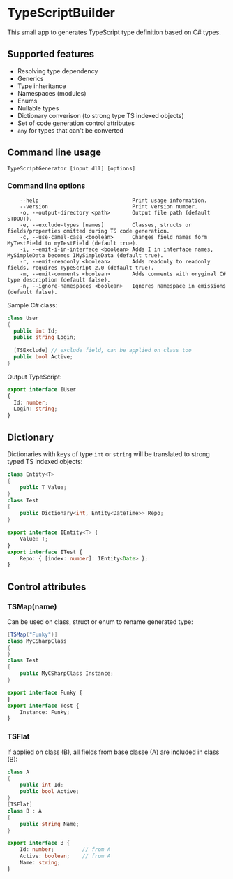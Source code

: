 # TypeScriptBuilder

This small app to generates TypeScript type definition based on C# types.

## Supported features
- Resolving type dependency
- Generics
- Type inheritance
- Namespaces (modules)
- Enums
- Nullable types
- Dictionary converison (to strong type TS indexed objects)
- Set of code generation control attributes
- `any` for types that can't be converted

## Command line usage
    TypeScriptGenerator [input dll] [options]

### Command line options

```
    --help                              Print usage information.
    --version                           Print version number.
    -o, --output-directory <path>       Output file path (default STDOUT).
    -e, --exclude-types [names]         Classes, structs or fields/properties omitted during TS code generation.
    -c, --use-camel-case <boolean>      Changes field names form MyTestField to myTestField (default true).
    -i, --emit-i-in-interface <boolean> Adds I in interface names, MySimpleData becomes IMySimpleData (default true).
    -r, --emit-readonly <boolean>       Adds readonly to readonly fields, requires TypeScript 2.0 (default true).
    -m, --emit-comments <boolean>       Adds comments with oryginal C# type description (default false).
    -n, --ignore-namespaces <boolean>   Ignores namespace in emissions (default false).
```

Sample C# class:
```cs
class User 
{
  public int Id;
  public string Login;
  
  [TSExclude] // exclude field, can be applied on class too
  public bool Active;
}
```
Output TypeScript:
```ts
export interface IUser
{
  Id: number;
  Login: string;
}
```

## Dictionary

Dictionaries with keys of type `int` or `string` will be translated to strong typed TS indexed objects:
```cs
class Entity<T>
{
    public T Value;
}
class Test 
{
    public Dictionary<int, Entity<DateTime>> Repo;
}
```
```ts
export interface IEntity<T> {
    Value: T;
}
export interface ITest {
    Repo: { [index: number]: IEntity<Date> };
}

```
## Control attributes

### TSMap(name)
Can be used on class, struct or enum to rename generated type:
```cs
[TSMap("Funky")]
class MyCSharpClass
{
}
class Test 
{
    public MyCSharpClass Instance;
}
```
```ts
export interface Funky {
}
export interface Test {
    Instance: Funky;
}
```

### TSFlat
If applied on class (B), all fields from base classe (A) are included in class (B):
```cs
class A
{
    public int Id;
    public bool Active;
}
[TSFlat]
class B : A
{
    public string Name;
}
```
```ts
export interface B {
    Id: number;         // from A
    Active: boolean;    // from A
    Name: string;
}
```